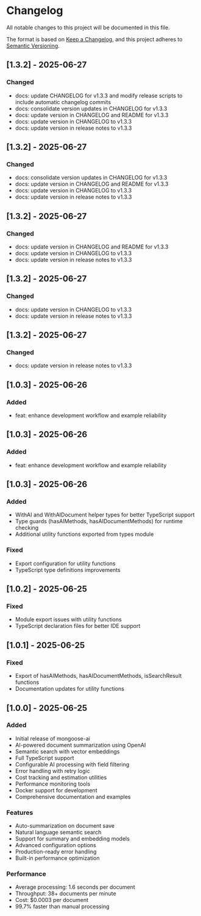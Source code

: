 # Changelog

All notable changes to this project will be documented in this file.

The format is based on [Keep a Changelog](https://keepachangelog.com/en/1.0.0/),
and this project adheres to [Semantic Versioning](https://semver.org/spec/v2.0.0.html).

## [1.3.2] - 2025-06-27

### Changed
- docs: update CHANGELOG for v1.3.3 and modify release scripts to include automatic changelog commits
- docs: consolidate version updates in CHANGELOG for v1.3.3
- docs: update version in CHANGELOG and README for v1.3.3
- docs: update version in CHANGELOG to v1.3.3
- docs: update version in release notes to v1.3.3

## [1.3.2] - 2025-06-27

### Changed
- docs: consolidate version updates in CHANGELOG for v1.3.3
- docs: update version in CHANGELOG and README for v1.3.3
- docs: update version in CHANGELOG to v1.3.3
- docs: update version in release notes to v1.3.3

## [1.3.2] - 2025-06-27

### Changed
- docs: update version in CHANGELOG and README for v1.3.3
- docs: update version in CHANGELOG to v1.3.3
- docs: update version in release notes to v1.3.3

## [1.3.2] - 2025-06-27

### Changed
- docs: update version in CHANGELOG to v1.3.3
- docs: update version in release notes to v1.3.3

## [1.3.2] - 2025-06-27

### Changed
- docs: update version in release notes to v1.3.3

## [1.0.3] - 2025-06-26

### Added
- feat: enhance development workflow and example reliability

## [1.0.3] - 2025-06-26

### Added
- feat: enhance development workflow and example reliability

## [1.0.3] - 2025-06-26

### Added
- WithAI and WithAIDocument helper types for better TypeScript support
- Type guards (hasAIMethods, hasAIDocumentMethods) for runtime checking
- Additional utility functions exported from types module

### Fixed
- Export configuration for utility functions
- TypeScript type definitions improvements

## [1.0.2] - 2025-06-25

### Fixed
- Module export issues with utility functions
- TypeScript declaration files for better IDE support

## [1.0.1] - 2025-06-25

### Fixed
- Export of hasAIMethods, hasAIDocumentMethods, isSearchResult functions
- Documentation updates for utility functions

## [1.0.0] - 2025-06-25

### Added
- Initial release of mongoose-ai
- AI-powered document summarization using OpenAI
- Semantic search with vector embeddings
- Full TypeScript support
- Configurable AI processing with field filtering
- Error handling with retry logic
- Cost tracking and estimation utilities
- Performance monitoring tools
- Docker support for development
- Comprehensive documentation and examples

### Features
- Auto-summarization on document save
- Natural language semantic search
- Support for summary and embedding models
- Advanced configuration options
- Production-ready error handling
- Built-in performance optimization

### Performance
- Average processing: 1.6 seconds per document
- Throughput: 38+ documents per minute
- Cost: $0.0003 per document
- 99.7% faster than manual processing